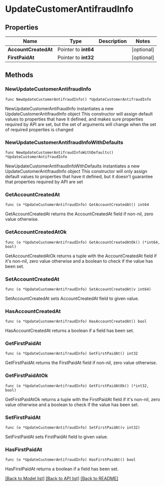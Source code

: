 # UpdateCustomerAntifraudInfo

## Properties

Name | Type | Description | Notes
------------ | ------------- | ------------- | -------------
**AccountCreatedAt** | Pointer to **int64** |  | [optional] 
**FirstPaidAt** | Pointer to **int32** |  | [optional] 

## Methods

### NewUpdateCustomerAntifraudInfo

`func NewUpdateCustomerAntifraudInfo() *UpdateCustomerAntifraudInfo`

NewUpdateCustomerAntifraudInfo instantiates a new UpdateCustomerAntifraudInfo object
This constructor will assign default values to properties that have it defined,
and makes sure properties required by API are set, but the set of arguments
will change when the set of required properties is changed

### NewUpdateCustomerAntifraudInfoWithDefaults

`func NewUpdateCustomerAntifraudInfoWithDefaults() *UpdateCustomerAntifraudInfo`

NewUpdateCustomerAntifraudInfoWithDefaults instantiates a new UpdateCustomerAntifraudInfo object
This constructor will only assign default values to properties that have it defined,
but it doesn't guarantee that properties required by API are set

### GetAccountCreatedAt

`func (o *UpdateCustomerAntifraudInfo) GetAccountCreatedAt() int64`

GetAccountCreatedAt returns the AccountCreatedAt field if non-nil, zero value otherwise.

### GetAccountCreatedAtOk

`func (o *UpdateCustomerAntifraudInfo) GetAccountCreatedAtOk() (*int64, bool)`

GetAccountCreatedAtOk returns a tuple with the AccountCreatedAt field if it's non-nil, zero value otherwise
and a boolean to check if the value has been set.

### SetAccountCreatedAt

`func (o *UpdateCustomerAntifraudInfo) SetAccountCreatedAt(v int64)`

SetAccountCreatedAt sets AccountCreatedAt field to given value.

### HasAccountCreatedAt

`func (o *UpdateCustomerAntifraudInfo) HasAccountCreatedAt() bool`

HasAccountCreatedAt returns a boolean if a field has been set.

### GetFirstPaidAt

`func (o *UpdateCustomerAntifraudInfo) GetFirstPaidAt() int32`

GetFirstPaidAt returns the FirstPaidAt field if non-nil, zero value otherwise.

### GetFirstPaidAtOk

`func (o *UpdateCustomerAntifraudInfo) GetFirstPaidAtOk() (*int32, bool)`

GetFirstPaidAtOk returns a tuple with the FirstPaidAt field if it's non-nil, zero value otherwise
and a boolean to check if the value has been set.

### SetFirstPaidAt

`func (o *UpdateCustomerAntifraudInfo) SetFirstPaidAt(v int32)`

SetFirstPaidAt sets FirstPaidAt field to given value.

### HasFirstPaidAt

`func (o *UpdateCustomerAntifraudInfo) HasFirstPaidAt() bool`

HasFirstPaidAt returns a boolean if a field has been set.


[[Back to Model list]](../README.md#documentation-for-models) [[Back to API list]](../README.md#documentation-for-api-endpoints) [[Back to README]](../README.md)


